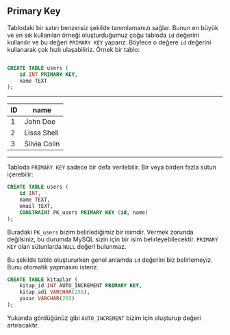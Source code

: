 ## Primary Key

Tablodaki bir satırı benzersiz şekilde tanımlamanızı sağlar. Bunun en büyük ve en sık kullanılan örneği oluşturduğumuz çoğu tabloda `id` değerini kullanılır ve bu değeri `PRIMARY KEY` yaparız. Böylece o değere `id` değerini kullanarak çok hızlı ulaşabiliriz. Örnek bir tablo:

```sql

CREATE TABLE users (
    id INT PRIMARY KEY,
    name TEXT
);
```

---
| ID | name         |
|----|--------------|
| 1  | John Doe     |
| 2  | Lissa Shell  |
| 3  | Silvia Colin |

---

Tabloda `PRIMARY KEY` sadece bir defa verilebilir. Bir veya birden fazla sütun içerebilir:

```sql
CREATE TABLE users (
    id INT,
    name TEXT,
    email TEXT,
    CONSTRAINT PK_users PRIMARY KEY (id, name)
);
```

Buradaki `PK_users` bizim belirlediğimiz bir isimdir. Vermek zorunda değilsiniz, bu durumda MySQL sizin için bir isim belirleyebilecektir. `PRIMARY KEY` olan sütunlarda `NULL` değeri bulunmaz.

Bu şekilde tablo oluştururken genel anlamda `id` değerini biz belirlemeyiz. Bunu otomatik yapmasını isteriz.

```sql
CREATE TABLE kitaplar (
    kitap_id INT AUTO_INCREMENT PRIMARY KEY,
    kitap_adi VARCHAR(255),
    yazar VARCHAR(255)
);
```

Yukarıda gördüğünüz gibi `AUTO_INCREMENT` bizim için oluşturup değeri artıracaktır.
